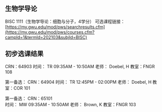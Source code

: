 ## 生物学导论
BISC 1111（生物学导论：细胞与分子，4学分）
可选课程链接：  
[https://my.gwu.edu/mod/pws/searchresults.cfm](https://my.gwu.edu/mod/pws/courses.cfm?campId=1&termId=202103&subjId=BISC)  
  
## 初步选课结果
CRN：64903
时间： TR 09:35AM - 10:50AM
老师： Doebel, H
教室：FNGR 108

第一备选：
CRN：64904
时间： TR 12:45PM - 02:00PM
老师： Doebel, H
教室：COR 101

第一备选：
CRN：65101	
时间： MW 09:35AM - 10:50AM
老师： Brown, K
教室：FNGR 103
